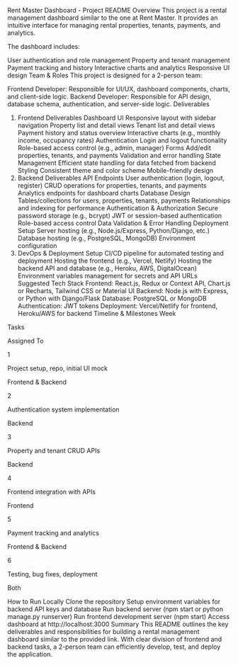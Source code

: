 Rent Master Dashboard - Project README
Overview
This project is a rental management dashboard similar to the one at Rent Master. It provides an intuitive interface for managing rental properties, tenants, payments, and analytics.

The dashboard includes:

User authentication and role management
Property and tenant management
Payment tracking and history
Interactive charts and analytics
Responsive UI design
Team & Roles
This project is designed for a 2-person team:

Frontend Developer: Responsible for UI/UX, dashboard components, charts, and client-side logic.
Backend Developer: Responsible for API design, database schema, authentication, and server-side logic.
Deliverables
1. Frontend Deliverables
Dashboard UI
Responsive layout with sidebar navigation
Property list and detail views
Tenant list and detail views
Payment history and status overview
Interactive charts (e.g., monthly income, occupancy rates)
Authentication
Login and logout functionality
Role-based access control (e.g., admin, manager)
Forms
Add/edit properties, tenants, and payments
Validation and error handling
State Management
Efficient state handling for data fetched from backend
Styling
Consistent theme and color scheme
Mobile-friendly design
2. Backend Deliverables
API Endpoints
User authentication (login, logout, register)
CRUD operations for properties, tenants, and payments
Analytics endpoints for dashboard charts
Database Design
Tables/collections for users, properties, tenants, payments
Relationships and indexing for performance
Authentication & Authorization
Secure password storage (e.g., bcrypt)
JWT or session-based authentication
Role-based access control
Data Validation & Error Handling
Deployment Setup
Server hosting (e.g., Node.js/Express, Python/Django, etc.)
Database hosting (e.g., PostgreSQL, MongoDB)
Environment configuration
3. DevOps & Deployment
Setup CI/CD pipeline for automated testing and deployment
Hosting the frontend (e.g., Vercel, Netlify)
Hosting the backend API and database (e.g., Heroku, AWS, DigitalOcean)
Environment variables management for secrets and API URLs
Suggested Tech Stack
Frontend: React.js, Redux or Context API, Chart.js or Recharts, Tailwind CSS or Material UI
Backend: Node.js with Express, or Python with Django/Flask
Database: PostgreSQL or MongoDB
Authentication: JWT tokens
Deployment: Vercel/Netlify for frontend, Heroku/AWS for backend
Timeline & Milestones
Week

Tasks

Assigned To

1

Project setup, repo, initial UI mock

Frontend & Backend

2

Authentication system implementation

Backend

3

Property and tenant CRUD APIs

Backend

4

Frontend integration with APIs

Frontend

5

Payment tracking and analytics

Frontend & Backend

6

Testing, bug fixes, deployment

Both

How to Run Locally
Clone the repository
Setup environment variables for backend API keys and database
Run backend server (npm start or python manage.py runserver)
Run frontend development server (npm start)
Access dashboard at http://localhost:3000
Summary
This README outlines the key deliverables and responsibilities for building a rental management dashboard similar to the provided link. With clear division of frontend and backend tasks, a 2-person team can efficiently develop, test, and deploy the application.